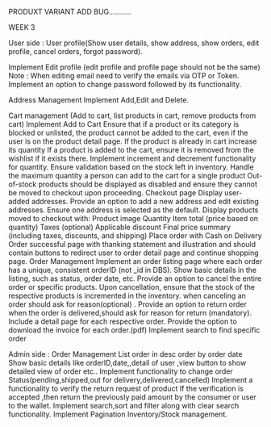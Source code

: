 <!-- ------------------------------------------------------------------------------------------------------------------------------------------ -->
<!-- Search need to done from backend in shop -->
<!-- Crop image -->




PRODUXT VARIANT ADD BUG...........

WEEK 3

User side :
User profile(Show user details, show address, show orders, edit profile, cancel orders, forgot password).

<!-- Show user details including profile image and address. -->

Implement Edit profile (edit profile and profile page should not be the same)
Note : When editing email need to verify the emails via OTP or Token.
Implement an option to change password followed by its functionality.

Address Management
Implement Add,Edit and Delete.

Cart management (Add to cart, list products in cart, remove products from cart)
Implement Add to Cart
Ensure that if a product or its category is blocked or unlisted, the product cannot be added to the cart, even if the user is on the product detail page.
If the product is already in cart increase its quantity
If a product is added to the cart, ensure it is removed from the wishlist if it exists there.
Implement increment and decrement functionality for quantity. Ensure validation based on the stock left in inventory.
Handle the maximum quantity a person can add to the cart for a single product
Out-of-stock products should be displayed as disabled and ensure they cannot be moved to checkout upon proceeding.
Checkout page
Display user-added addresses.
Provide an option to add a new address and edit existing addresses.
Ensure one address is selected as the default.
Display products moved to checkout with:
Product image
Quantity
Item total (price based on quantity)
Taxes (optional)
Applicable discount
Final price summary (including taxes, discounts, and shipping)
Place order with Cash on Delivery
Order successful page with thanking statement and illustration and should contain buttons to redirect user to order detail page and continue shopping page.
Order Management
Implement an order listing page where each order has a unique, consistent orderID (not \_id in DBS).
Show basic details in the listing, such as status, order date, etc.
Provide an option to cancel the entire order or specific products. Upon cancellation, ensure that the stock of the respective products is incremented in the inventory.
when canceling an order should ask for reason(optional) .
Provide an option to return order when the order is delivered,should ask for reason for return (mandatory).
Include a detail page for each respective order.
Provide the option to download the invoice for each order.(pdf)
Implement search to find specific order

Admin side :
Order Management
List order in desc order by order date
Show basic details like orderID,date,,detail of user ,view button to show detailed view of order etc..
Implement functionality to change order Status(pending,shipped,out for delivery,delivered,cancelled)
Implement a functionality to verify the return request of product
If the verification is accepted ,then return the previously paid amount by the consumer or user to the wallet.
Implement search,sort and filter along with clear search functionality.
Implement Pagination
Inventory/Stock management.
